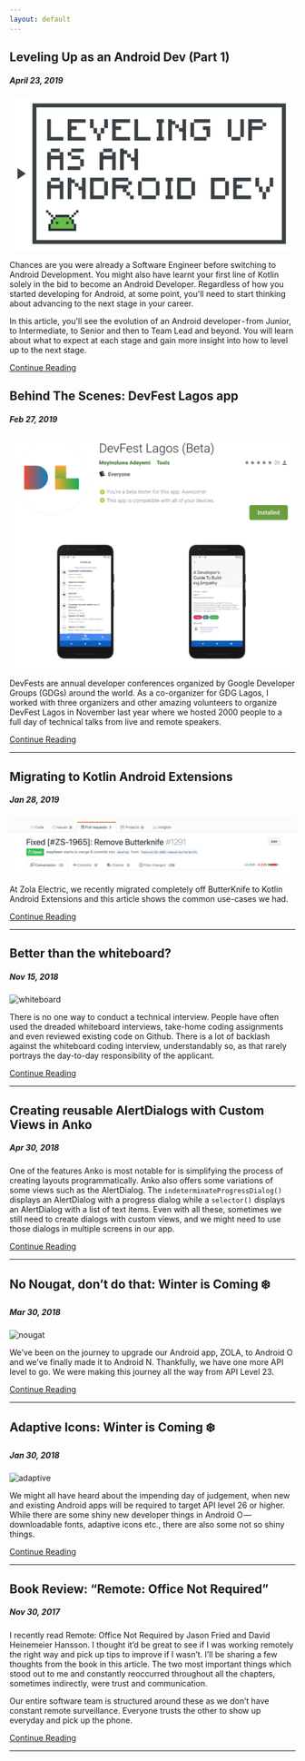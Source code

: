 ```yaml
---
layout: default
---
```


## Leveling Up as an Android Dev (Part 1)
##### April 23, 2019

![level-up](./assets/images/level-up.png)

Chances are you were already a Software Engineer before switching to Android Development. You might also have learnt your first line of Kotlin solely in the bid to become an Android Developer. Regardless of how you started developing for Android, at some point, you'll need to start thinking about advancing to the next stage in your career.

In this article, you'll see the evolution of an Android developer - from Junior, to Intermediate, to Senior and then to Team Lead and beyond. You will learn about what to expect at each stage and gain more insight into how to level up to the next stage.

[Continue Reading](./leveling-up-as-an-android-dev.html)

## Behind The Scenes: DevFest Lagos app
##### Feb 27, 2019

![devfest](./assets/images/devfest.png)

DevFests are annual developer conferences organized by Google Developer Groups (GDGs) around the world. As a co-organizer for GDG Lagos, I worked with three organizers and other amazing volunteers to organize DevFest Lagos in November last year where we hosted 2000 people to a full day of technical talks from live and remote speakers.

[Continue Reading](https://medium.com/@moyinoluwa/behind-the-scenes-devfest-lagos-app-a330002ecc60)

* * *

## Migrating to Kotlin Android Extensions
##### Jan 28, 2019

![kae](./assets/images/kae.png)

At Zola Electric, we recently migrated completely off ButterKnife to Kotlin Android Extensions and this article shows the common use-cases we had.

[Continue Reading](https://tech.offgrid-electric.com/migrating-to-kotlin-android-extensions-3af7086a1285)

* * *

## Better than the whiteboard?
##### Nov 15, 2018

![whiteboard](https://cdn-images-1.medium.com/max/2600/1*RHMQ6A8vnaH0F_E1ABsiAA.jpeg)

There is no one way to conduct a technical interview. People have often used the dreaded whiteboard interviews, take-home coding assignments and even reviewed existing code on Github. There is a lot of backlash against the whiteboard coding interview, understandably so, as that rarely portrays the day-to-day responsibility of the applicant.

[Continue Reading](https://tech.offgrid-electric.com/better-than-the-whiteboard-d2936a59c51d)

* * *

## Creating reusable AlertDialogs with Custom Views in Anko
##### Apr 30, 2018

One of the features Anko is most notable for is simplifying the process of creating layouts programmatically. Anko also offers some variations of some views such as the AlertDialog. The `indeterminateProgressDialog()` displays an AlertDialog with a progress dialog while a `selector()` displays an AlertDialog with a list of text items. Even with all these, sometimes we still need to create dialogs with custom views, and we might need to use those dialogs in multiple screens in our app.

[Continue Reading](https://medium.com/@moyinoluwa/creating-reusable-alertdialogs-with-custom-views-in-anko-539e26d0456d)

* * *

## No Nougat, don’t do that: Winter is Coming ❄️
##### Mar 30, 2018

![nougat](https://cdn-images-1.medium.com/max/1600/1*6_m4lMRfY5O1L9gbDApY4g.png)

We’ve been on the journey to upgrade our Android app, ZOLA, to Android O and we’ve finally made it to Android N. Thankfully, we have one more API level to go. We were making this journey all the way from API Level 23.

[Continue Reading](https://tech.offgrid-electric.com/no-nougat-dont-do-that-winter-is-coming-%EF%B8%8F-d1b863706656)

* * *

## Adaptive Icons: Winter is Coming ❄️
##### Jan 30, 2018

![adaptive](https://cdn-images-1.medium.com/max/1600/1*M8lTGH9Ae_OvMQY-Gl8acg.png)

We might all have heard about the impending day of judgement, when new and existing Android apps will be required to target API level 26 or higher. While there are some shiny new developer things in Android O — downloadable fonts, adaptive icons etc., there are also some not so shiny things.

[Continue Reading](https://tech.offgrid-electric.com/adaptive-icons-winter-is-coming-%EF%B8%8F-d5e48a70b54b)

* * *

## Book Review: “Remote: Office Not Required”
##### Nov 30, 2017

I recently read Remote: Office Not Required by Jason Fried and David Heinemeier Hansson. I thought it’d be great to see if I was working remotely the right way and pick up tips to improve if I wasn’t. I’ll be sharing a few thoughts from the book in this article. The two most important things which stood out to me and constantly reoccurred throughout all the chapters, sometimes indirectly, were trust and communication.

Our entire software team is structured around these as we don’t have constant remote surveillance. Everyone trusts the other to show up everyday and pick up the phone.

[Continue Reading](https://tech.offgrid-electric.com/book-review-remote-office-not-required-e75e19c68529)

* * *
